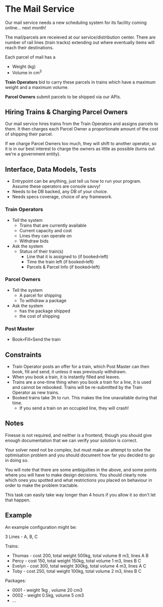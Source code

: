 # The Mail Service

Our mail service needs a new scheduling system for its facility coming online... next month!

The mail/parcels are receieved at our service/distribution center. There are number of rail lines (train tracks) extending out where eventually items will reach their destinations.

Each parcel of mail has a

- Weight (kg)
- Volume in cm<sup>3</sup>

**Train Operators** bid to carry these parcels in trains which have a maximum weight and a maximum
volume.

**Parcel Owners** submit parcels to be shipped via our APIs.

## Hiring Trains & Charging Parcel Owners

Our mail service hires trains from the Train Operators and assigns parcels to them. It then charges each Parcel Owner a proportionate amount of the cost of shipping their parcel.

If we charge Parcel Owners too much, they will shift to another operator, so it is in our best interest to charge the owners as little as possible (turns out we're a government entity).

## Interface, Data Models, Tests

- Entrypoint can be anything, just tell us how to run your program. Assume these operators are console savvy!
- Needs to be DB backed, any DB of your choice.
- Needs specs coverage, choice of any framework.

### Train Operators

- Tell the system
  - Trains that are currently available
  - Current capacity and cost
  - Lines they can operate on
  - Withdraw bids
- Ask the system
  - Status of their train(s)
    - Line that it is assigned to (if booked`+`left)
    - Time the train left (if booked`+`left)
    - Parcels & Parcel Info (if booked`+`left)

### Parcel Owners

- Tell the system
  - A parcel for shipping
  - To withdraw a package
- Ask the system
  - has the package shipped
  - the cost of shipping

### Post Master

- Book`+`Fill`+`Send the train

## Constraints

- Train Operator posts an offer for a train, which Post Master can then book, fill and send, it unless it was previously withdrawn.
- When you book a train, it is instantly filled and leaves.
- Trains are a one-time thing when you book a train for a line, it is used and cannot be rebooked. Trains will be re-submitted by the Train Operator as new trains.
- Booked trains take 3h to run. This makes the line unavailable during that time.
  - If you send a train on an occupied line, they will crash!

## Notes

Finesse is not required, and neither is a frontend, though you should give enough documentation that we can verify your solution is correct.

Your solver need not be complex, but must make an attempt to solve the optimisation problem and you should document how far you decided to go in doing so.

You will note that there are some ambiguities in the above, and some points where you will have to make design decisions. You should clearly note which ones you spotted and what restrictions you placed on behaviour in order to make the problem tractable.

This task can easily take way longer than 4 hours if you allow it so don't let that happen.

## Example

An example configuration might be:

3 Lines - A, B, C

Trains:

- Thomas - cost 200, total weight 500kg, total volume 8 m3, lines A B
- Percy - cost 150, total weight 150kg, total volume 1 m3, lines B C
- Evelyn - cost 300, total weight 300kg, total volume 4 m3, lines A C
- Toby - cost 250, total weight 100kg, total volume 2 m3, lines B C

Packages:

- 0001 - weight 1kg , volume 20 cm3
- 0002 - weight 0.5kg, volume 5 cm3
- ...
